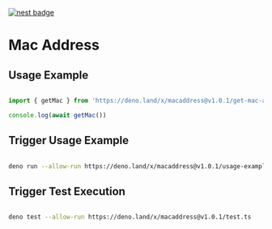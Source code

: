 [![nest badge](https://nest.land/badge.svg)](https://nest.land/package/mac-address)

# Mac Address

## Usage Example

```ts

import { getMac } from 'https://deno.land/x/macaddress@v1.0.1/get-mac-address.ts'

console.log(await getMac())

```

## Trigger Usage Example

```sh

deno run --allow-run https://deno.land/x/macaddress@v1.0.1/usage-example.ts

```

## Trigger Test Execution

```sh

deno test --allow-run https://deno.land/x/macaddress@v1.0.1/test.ts

```